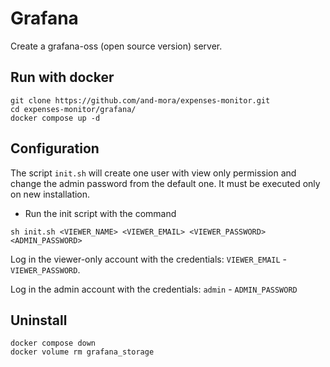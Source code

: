 # Grafana
Create a grafana-oss (open source version) server.

## Run with docker
```
git clone https://github.com/and-mora/expenses-monitor.git
cd expenses-monitor/grafana/
docker compose up -d
```

## Configuration
The script `init.sh` will create one user with view only permission and change the admin password from the default one. 
It must be executed only on new installation.

- Run the init script with the command 
```
sh init.sh <VIEWER_NAME> <VIEWER_EMAIL> <VIEWER_PASSWORD> <ADMIN_PASSWORD>
```

Log in the viewer-only account with the credentials: `VIEWER_EMAIL` - `VIEWER_PASSWORD`.

Log in the admin account with the credentials: `admin` - `ADMIN_PASSWORD`

## Uninstall
```
docker compose down
docker volume rm grafana_storage
```
